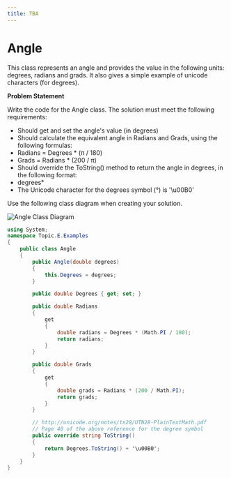 ```yaml
---
title: TBA
---
```

# Angle

This class represents an angle and provides the value in the following units: degrees, radians and grads. It also gives a simple example of unicode characters (for degrees).

**Problem Statement**

Write the code for the Angle class. The solution must meet the following requirements:

* Should get and set the angle's value (in degrees)
* Should calculate the equivalent angle in Radians and Grads, using the following formulas:
* Radians = Degrees * (π / 180)
* Grads = Radians * (200 / π)
* Should override the ToString() method to return the angle in degrees, in the following format:
* degrees°
* The Unicode character for the degrees symbol (°) is '\u00B0'

Use the following class diagram when creating your solution.

![Angle Class Diagram](E-Angle.png)

```csharp
using System;
namespace Topic.E.Examples
{
    public class Angle
    {
        public Angle(double degrees)
        {
            this.Degrees = degrees;
        }

        public double Degrees { get; set; }

        public double Radians
        {
            get
            {
                double radians = Degrees * (Math.PI / 180);
                return radians;
            }
        }

        public double Grads
        {
            get
            {
                double grads = Radians * (200 / Math.PI);
                return grads;
            }
        }

        // http://unicode.org/notes/tn28/UTN28-PlainTextMath.pdf
        // Page 40 of the above reference for the degree symbol
        public override string ToString()
        {
            return Degrees.ToString() + '\u00B0';
        }
    }
}
```
